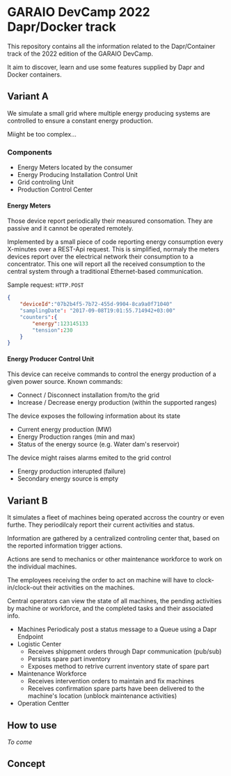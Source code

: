 # GARAIO DevCamp 2022 Dapr/Docker track

This repository contains all the information related to the Dapr/Container track of the 2022 edition of the GARAIO DevCamp.

It aim to discover, learn and use some features supplied by Dapr and Docker containers.

## Variant A

We simulate a small grid where multiple energy producing systems are controlled to ensure a constant energy production.

Miight be too complex...

### Components

- Energy Meters located by the consumer
- Energy Producing Installation Control Unit
- Grid controling Unit
- Production Control Center

#### Energy Meters

Those device report periodically their measured consomation. They are passive and it cannot be operated remotely.

Implemented by a small piece of code reporting energy consumption every X-minutes over a REST-Api request. This is simplified, normaly the meters devices report over the electrical network their consumption to a concentrator. This one will report all the received consumption to the central system through a traditional Ethernet-based communication.

Sample request: `HTTP.POST`

```json
{
    "deviceId":"07b2b4f5-7b72-455d-9904-8ca9a0f71040"
    "samplingDate": "2017-09-08T19:01:55.714942+03:00"
    "counters":{
        "energy":123145133
        "tension":230
    }
}
```

#### Energy Producer Control Unit
This device can receive commands to control the energy production of a given power source. Known commands:
- Connect / Disconnect installation from/to the grid
- Increase / Decrease energy production (within the supported ranges)

The device exposes the following information about its state
- Current energy production (MW)
- Energy Production ranges (min and max)
- Status of the energy source (e.g. Water dam's reservoir)

The device might raises alarms emited to the grid control
- Energy production interupted (failure)
- Secondary energy source is empty


## Variant B

It simulates a fleet of machines being operated accross the country or even furthe. They periodilcaly report their current activities and status. 

Information are gathered by a centralized controling center that, based on the reported information trigger actions.

Actions are send to mechanics or other maintenance workforce to work on the individual machines.

The employees receiving the order to act on machine will have to clock-in/clock-out their activities on the machines.

Central operators can view the state of all machines, the pending activities by machine or workforce, and the completed tasks and their associated info.

- Machines
  Periodicaly post a status message to a Queue using a Dapr Endpoint
- Logistic Center
  - Receives shippment orders through Dapr communication (pub/sub)
  - Persists spare part inventory
  - Exposes method to retrive current inventory state of spare part
- Maintenance Workforce
  - Receives intervention orders to maintain and fix machines
  - Receives confirmation spare parts have been delivered to the machine's location (unblock maintenance activities)
- Operation Centter


## How to use

_To come_

## Concept
